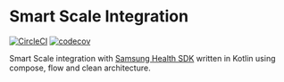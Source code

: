 Smart Scale Integration
=======================

[![CircleCI](https://circleci.com/gh/GianpaMX/smart-scale-integration.svg?style=svg)](https://circleci.com/gh/GianpaMX/smart-scale-integration)
[![codecov](https://codecov.io/gh/GianpaMX/smart-scale-integration/branch/master/graph/badge.svg)](https://codecov.io/gh/GianpaMX/smart-scale-integration)

Smart Scale integration with 
[Samsung Health SDK](https://developer.samsung.com/health/android/overview.html)
written in Kotlin using compose, flow and clean architecture.
